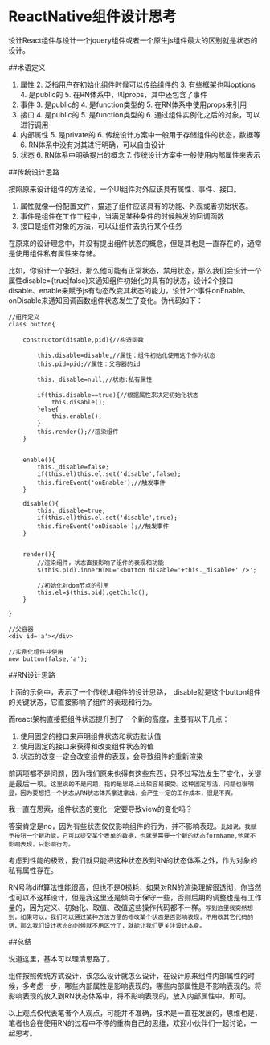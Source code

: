 # ReactNative组件设计思考


设计React组件与设计一个jquery组件或者一个原生js组件最大的区别就是状态的设计。

##术语定义
1. 属性 
	2. 泛指用户在初始化组件时候可以传给组件的
	3. 有些框架也叫options
	4. 是public的
	5. 在RN体系中，叫props，其中还包含了事件
2. 事件
	3. 是public的
	4. 是function类型的
	5. 在RN体系中使用props来引用
3. 接口
	4. 是public的
	5. 是function类型的
	6. 通过组件实例化之后的对象，可以进行调用
4. 内部属性
	5. 是private的
	6. 传统设计方案中一般用于存储组件的状态，数据等
	6. RN体系中没有对其进行明确，可以自由设计 
5. 状态
	6. RN体系中明确提出的概念 
	7. 传统设计方案中一般使用内部属性来表示


##传统设计思路

按照原来设计组件的方法论，一个UI组件对外应该具有属性、事件、接口。

1. 属性就像一份配置文件，描述了组件应该具有的功能、外观或者初始状态。
2. 事件是组件在工作工程中，当满足某种条件的时候触发的回调函数
3. 接口是组件对象的方法，可以让组件去执行某个任务

在原来的设计理念中，并没有提出组件状态的概念，但是其也是一直存在的，通常是使用组件私有属性来存储。

比如，你设计一个按钮，那么他可能有正常状态，禁用状态，那么我们会设计一个属性disable={true|false}来通知组件初始化的具有的状态，设计2个接口disable、enable来赋予js有动态改变其状态的能力，设计2个事件onEnable、onDisable来通知回调函数组件状态发生了变化。伪代码如下：

```
//组件定义
class button{

	constructor(disable,pid){//构造函数
	
		this.disable=disable,//属性：组件初始化使用这个作为状态
		this.pid=pid;//属性：父容器的id
		
		this._disable=null,//状态:私有属性

		if(this.disable==true){//根据属性来决定初始化状态
			this.disable();
		}else{
			this.enable();
		}
		this.render();//渲染组件
	}
		
	
	enable(){
		this._disable=false;
		if(this.el)this.el.set('disable',false);
		this.fireEvent('onEnable');//触发事件
	}
	
	disable(){
		this._disable=true;
		if(this.el)this.el.set('disable',true);
		this.fireEvent('onDisable');//触发事件
	}
	
	
	render(){
		//渲染组件，状态直接影响了组件的表现和功能
		$(this.pid).innerHTML='<button disable='+this._disable+' />';
		
		//初始化对dom节点的引用
		this.el=$(this.pid).getChild();
	}
	
}

//父容器
<div id='a'></div>

//实例化组件并使用
new button(false,'a');

```

##RN设计思路

上面的示例中，表示了一个传统UI组件的设计思路，_disable就是这个button组件的关键状态，它直接影响了组件的表现和行为。

而react架构直接把组件状态提升到了一个新的高度，主要有以下几点：

1. 使用固定的接口来声明组件状态和状态默认值
2. 使用固定的接口来获得和改变组件状态的值
2. 状态的改变一定会改变组件的表现，会导致组件的重新渲染

前两项都不是问题，因为我们原来也得有这些东西，只不过写法发生了变化，关键是最后一项。`这里说的不是问题，指的是思路上比较容易接受。这种固定写法，问题也很明显，因为要想把一个状态从RN状态体系拿进拿出，会产生一定的工作成本，很是不爽。`

我一直在思索，组件状态的变化一定要导致view的变化吗？

答案肯定是no，因为有些状态仅仅影响组件的行为，并不影响表现。`比如说，我赋予按钮一个新功能，它可以提交某个表单的数据，也就是需要一个新的状态formName,他就不影响表现，只影响行为。`

考虑到性能的极致，我们就只能把这种状态放到RN的状态体系之外，作为对象的私有属性存在。

RN号称diff算法性能很高，但也不是0损耗，如果对RN的渲染理解很透彻，你当然也可以不这样设计，但是我这里还是倾向于保守一些，否则后期的调整也是有工作量的，因为定义、初始化、取值、改值这些操作代码都不一样。`写到这里我突然想到，如果可以，我们可以通过某种方法方便的修改某个状态是否影响表现，不用改其它代码的话，那么我们设计状态的时候就不用区分了，就能让我们更关注设计本身。`


##总结

说道这里，基本可以理清思路了。

组件按照传统方式设计，该怎么设计就怎么设计，在设计原来组件内部属性的时候，多考虑一步，哪些内部属性是影响表现的，哪些内部属性是不影响表现的。将影响表现的放入到RN状态体系中，将不影响表现的，放入内部属性中。即可。

以上观点仅代表笔者个人观点，可能并不准确，技术是一直在发展的，思维也是，笔者也会在使用RN的过程中不停的重构自己的思维，欢迎小伙伴们一起讨论，一起思考。









